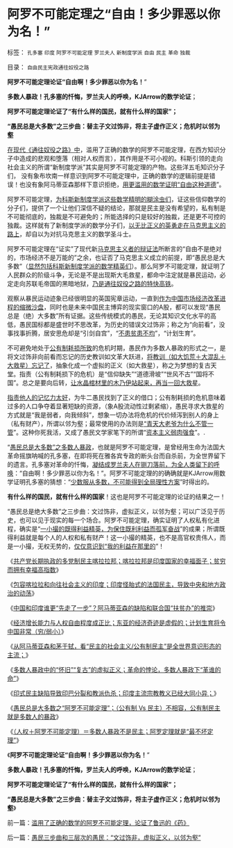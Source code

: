 # 阿罗不可能定理之“自由！多少罪恶以你为名！”

标签： `孔多塞` `印度` `阿罗不可能定理` `罗兰夫人` `新制度学派` `自由` `民主` `革命` `独裁` 

目录： `自由民主宪政通往奴役之路`

**阿罗不可能定理论证“自由啊！多少罪恶以你为名！**”

**多数人暴政！孔多塞的忏悔，罗兰夫人的呼唤，KJArrow的数学论证**；

**阿罗不可能定理论证了“有什么样的国民，就有什么样的国家”；**

**“愚民总是大多数”之三步曲：替主子文过饰非，将主子虚作正义；危机时以邻为壑**



[在现代《通往奴役之路》中](../../../2011/12/14/人权私有制解放是艰辛的进程，“现代通往奴役之路”的转折点.md)，滥用了正确的数学的阿罗不可能定理，在西方知识分子中造成的悲观和堕落（相对人权而言），其作用是不可小视的。科斯引领的走向社会主义的所谓“新制度学派”其实是阿罗不可能定理的产物。这些洋五毛知识分子们，
没有象布坎南一样意识到阿罗不可能定理中，正确的数学的逻辑前提是错误！也没有象阿马蒂亚森那样下意识拒绝，[用更滥用的数学证明“自由这种道德](../../../2011/12/30/印度的社会主义民主和阿马蒂亚森的数字化道德.md)”。

阿罗不可能定理，[为科斯新制度学派这些数学精明的糊涂虫们](../../../2011/12/9/新制度学派混淆了人权与产权，Dc诺斯理解了科斯的错误.md)，证这些信仰数学的分子们，提供了一个让他们深信不疑的结论，那就是民主是没有希望的，私有制是不可能彻底的，独裁是不可避免的；所能选择的只是较好的独裁，还是更不可控的独裁。这样就有了新制度学派的数学分子们，[以无比正义的英勇走在马克思主义的路上](../../../2011/10/7/没有私有制就无所谓民主！基督教通往奴役之路的命运！.md)，却自以为对抗马克思主义的数学圣斗士。

阿罗不可能定理在“证实”了现代新[马克思主义者的辩证法](../../../2010/12/20/基督教和马克思主义的社会行为如出一辙.md)所断言的“自由不是绝对的，市场经济不是万能的”之余，也证否了马克思主义成立的前提，即“愚民总是大多数”（[显然包括科斯新制度学派的数学精英们](../../../2009/10/17/新的主义又来救中国.md)）。那么阿罗不可能定理，就证明了人民群众的阶级斗争，无论是不是出现斯大毛救星，都命中注定就是暴民运动，必定走向苏联毛帝国的黑暗地狱，[乃是通往奴役之路的特快高铁](../../../2009/8/26/水洗一般均贫富的天堂.md)。

观察从暴民运动迹象已经很明显的英国宪章运动，一直到[作为中国市场经济改革进程的缩微沙盘](../../../2011/12/29/A股百态是中国民主进程的活沙盘;中国国民民主素质确实低.md)，同时也是未来中国民主博弈的现实窗口的A股，都可以发现“愚民总是（绝）大多数”所有证据。这些传统模式的愚民，无论其知识文化水平的高低，愚民国标都是盛世时不思改革，为历史的错误文过饰非；称之为“向前看”，没事找事折腾，居安思危却是“引剑自宫”，“[不患贫患不均](../../../2009/2/7/“不患贫而患不均”是伪公平，是特权化，社会等级化.md)”，“计划生育”。

不可避免地处于[公有制耗损所致](../../../2010/12/29/什么是完全竞争？租值和租值耗散.md)的危机时期，愚民作为多数人暴政的形式之一，是将文过饰非向前看而忘记的历史教训如文革大跃进，[将教训（如大饥荒＋大混乱＋大救星）忘记了](../../../2009/8/2/英属孟加拉两次大饥荒和经济学家的良心.md)，抽象化成一个虚拟的正义（如大救星），称之为梦想的复古天堂。指责（公有制耗损下的危机）是“信仰缺失”“道德滑坡”“世风不古”“国将不国”。总之是要向后转，[让水晶棺材里的木乃伊站起来，再当一回大救星](../../../2009/7/1/死者为大之唯心和死了的主义.md)。

[指责他人的记忆力太好](../../../2010/5/17/袁腾飞绝没有人身攻击却遭毛派人身攻击.md)，为牛二愚民找到了正义的借口；公有制耗损的危机意味着过多的人口争夺着显著短缺的资源，（象A股流动性过剩紧缩），愚民寻求大救星的方式就是“我是弱者，向我倾斜”，想象一切办法将危机的代价倾泻到别人的身上（私有财产），所谓以邻为壑；最常使用的办法则是[“青天大老爷为什么不管一管](http://darthvad.blog.163.com/blog/static/5339947020111128253230/)”。这种你死我活，又成了愚民文学家笔下的所谓“[资本主义弱肉强食](../../../2010/6/13/“从林法则”不是“物竞天择，适者生存”;不是进化论.md)”。.

“[愚民总是大多数”之多数人暴政](../../../2010/5/20/泰国动乱原因他信均贫富的多数人暴政.md)，也就是阿罗不可能定理，是曾经用生命为法国大革命摇旗呐喊的孔多塞，在即将死在雅各宾专政的断头台而自杀前，为全世界留下的遗言。孔多塞对革命的忏悔，[凝结成罗兰夫人在铡刀落前，为全人类留下的呼唤](http://darthvad.blog.sohu.com/136672979.html)：“自由啊！多少罪恶以你为名！”。阿罗不可能定理的的确确就是KJArrow用数学证明孔多塞的猜想：“[少数服从多数，不可能得到全局理性方案](../../../2010/3/3/“少数服从多数”是反人权反民主的专治之源.md)”时得出的。

**有什么样的国民，就有什么样的国家**！这也是阿罗不可能定理的论证的结果之一！

“愚民总是绝大多数”之三步曲：文过饰非，虚拟正义，以邻为壑；可以广泛见于历史，也可以见于现实的每一个场合。阿罗不可能定理，确实证明了人权私有化进程，确实是“[一小撮的既得利益精英，为保住既利利益而孤军奋战](http://darthvad.blog.sohu.com/136672979.html)”的成果；所谓既得利益就是每个人的人权和私有财产！这一小撮的精英，也不是高官权贵伟人，而是一小撮，无权无势的，[仅仅意识到“我的利益在那里的](../../../2011/12/11/利益集团的民主奋斗，自由主义的“反谷物法运动”.md)”！

《[共产党长期执政的多党制民主喀拉拉邦；喀拉拉邦是印度国家的幸福面子；贫穷而拥有幸福高指数](../../../2011/12/30/印度共产党长期执政的喀拉拉邦是印度的幸福面子.md)》

《[包容喀拉拉和向往社会主义的印度；印度怪胎式的法国民主，导致中央和地方政治的动荡](../../../2011/12/31/印度式民主导致中央和地方政治的动荡.md)》

《[中国和印度谁更“先走了一步”？阿马蒂亚森的缺陷和联合国“扶贫办”的推崇](../../../2011/12/31/民主“死士”了解民主吗？中国和印度谁先走一步？.md)》

《[经济增长能力与人权自由程度成正比；东亚的经济奇迹是虚假的；计划生育将令中国非常（穷/弱小）](../../../2011/12/31/东亚列国经济奇迹水分大大，公有制没有增长动力.md)》

《[从阿马蒂亚森和茅于轼，看“民主的社会主义/公有制民主”是全世界意识形态的主流；](../../../2011/12/31/从阿马蒂亚森看茅于轼，世界意识形态的主流.md)》

《[多数人暴政中的“怀旧”“复古”的虚拟正义；革命的悖论，多数人暴政下“革谁的命”](../../../2012/1/1/多数人暴政的“怀旧”“复古”的虚拟正义.md)》

《[印式民主缺陷导致印巴分裂和教派仇杀；印度主流宗教教义已经大同小异；](../../../2012/1/1/印度民主缺陷鼓励了宗教仇杀；印度宗教教义大同小异；.md)》

《[愚民总是大多数之“阿罗不可能定理”；（公有制 Vs
民主）不相容，公有制民主就是多数人的暴政](../../../2012/1/1/“愚民总是大多数”之阿罗不可能定理.md)》

《[（人权＋阿罗不可能定理）＝多数人暴政不是民主；阿罗定理就是“最不坏定理”](../../../2012/1/1/滥用了正确的数学的阿罗不可能定理，论证了鲁迅的《药》.md)》

《**阿罗不可能定理论证“自由啊！多少罪恶以你为名！**”

**多数人暴政！孔多塞的忏悔，罗兰夫人的呼唤，KJArrow的数学论证**；

**阿罗不可能定理论证了“有什么样的国民，就有什么样的国家”；**

**“愚民总是大多数”之三步曲：替主子文过饰非，将主子虚作正义；危机时以邻为壑**》

前一篇：[滥用了正确的数学的阿罗不可能定理，论证了鲁迅的《药》](../../../2012/1/1/滥用了正确的数学的阿罗不可能定理，论证了鲁迅的《药》.md)

后一篇：[愚民三步曲和三层次的愚民：“文过饰非，虚拟正义，以邻为壑”](../../../2012/1/2/愚民三步曲和三层次的愚民：“文过饰非，虚拟正义，以邻为壑”.md)